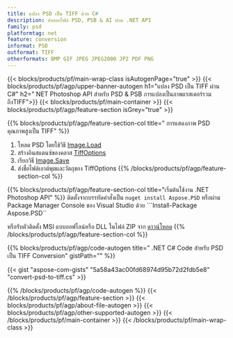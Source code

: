 ```yaml
---
title: แปลง PSD เป็น TIFF ด้วย C#
description: ส่งออกไฟล์ PSD, PSB & AI ผ่าน .NET API
family: psd
platformtag: net
feature: conversion
informat: PSD
outformat: TIFF
otherformats: BMP GIF JPEG JPEG2000 JP2 PDF PNG
---
```


{{< blocks/products/pf/main-wrap-class isAutogenPage="true" >}}
{{< blocks/products/pf/agp/upper-banner-autogen h1="แปลง PSD เป็น TIFF ผ่าน C#" h2=" NET Photoshop API สำหรับ PSD & PSB การแปลงเป็นภาพแรสเตอร์รวมถึงTIFF">}}
{{< blocks/products/pf/main-container >}}
{{< blocks/products/pf/agp/feature-section isGrey="true" >}}

{{% blocks/products/pf/agp/feature-section-col title=" การแสดงภาพ PSD คุณภาพสูงเป็น TIFF" %}}
1. โหลด PSD โดยใช้วิธี [Image.Load](https://apireference.aspose.com/psd/net/aspose.psd/image/methods/load/index)
1. สร้างอินสแตนซ์ของคลาส [TiffOptions](https://apireference.aspose.com/psd/net/aspose.psd.imageoptions/tiffoptions)
1. เรียกวิธี [Image.Save](https://apireference.aspose.com/psd/net/aspose.psd/image/methods/save/index)
1. ส่งชื่อไฟล์เอาต์พุตและวัตถุของ TiffOptions
{{% /blocks/products/pf/agp/feature-section-col %}}

{{% blocks/products/pf/agp/feature-section-col title="เริ่มต้นใช้งาน .NET Photoshop API" %}}
ติดตั้งจากบรรทัดคำสั่งเป็น ```nuget install Aspose.PSD``` หรือผ่าน Package Manager Console ของ Visual Studio ด้วย ```Install-Package Aspose.PSD``

หรือรับตัวติดตั้ง MSI แบบออฟไลน์หรือ DLL ในไฟล์ ZIP จาก [ดาวน์โหลด](https://downloads.aspose.com/psd/net)
{{% /blocks/products/pf/agp/feature-section-col %}}

{{% blocks/products/pf/agp/code-autogen title=" .NET C# Code สำหรับ PSD เป็น TIFF Conversion" gistPath="" %}}

{{< gist "aspose-com-gists" "5a58a43ac00fd68974d95b72d2fdb5e8" "convert-psd-to-tiff.cs" >}}

{{% /blocks/products/pf/agp/code-autogen %}}
{{< /blocks/products/pf/agp/feature-section >}}
{{< blocks/products/pf/agp/about-file-autogen >}}
{{< blocks/products/pf/agp/other-supported-autogen >}}
{{< /blocks/products/pf/main-container >}}
{{< /blocks/products/pf/main-wrap-class >}}
